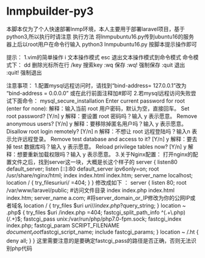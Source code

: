 # lnmpbuilder-py3
本脚本仅为了个人快速部署lnmp环境，本人主要用于部署laravel项目，基于python3,所以执行时请注意
执行方法 将lnmpubuntu16.py传到ubuntu16的服务器上后以root用户在命令行输入
python3 lnmpubuntu16.py
按脚本提示操作即可

提示：
    1.vim的简单操作
        i 文本操作模式
        esc 退出文本操作模式到命令模式
        命令模式下：
        dd     删除光标所在行
        /key   搜索key
        :wq    保存
        :wq!   强制保存
        :quit  退出
        :quit! 强制退出

注意事项：
    1.配置mysql远程访问时，请找到“bind-address= 127.0.0.1”改为 “bind-address = 0.0.0.0”
      或在此行前面注释加#即可
    2.若mysql远程访问失败尝试下面命令：
        mysql_secure_installation
				Enter current password for root (enter for none):
				解释：输入当前 root 用户密码，默认为空，直接回车。
				Set root password? [Y/n]  y
				解释：要设置 root 密码吗？输入 y 表示愿意。
				Remove anonymous users? [Y/n]  y
				解释：要移除掉匿名用户吗？输入 y 表示愿意。
				Disallow root login remotely? [Y/n]  n
				解释：不想让 root 远程登陆吗？输入n 表示允许远程登录。
				Remove test database and access to it? [Y/n]  y
				解释：要去掉 test 数据库吗？输入 y 表示愿意。
				Reload privilege tables now? [Y/n]  y
				解释：想要重新加载权限吗？输入 y 表示愿意。
    3.关于Nginx配置：
        	打开nginx的配置文件之后，找到server这一块，大概是长这个样子的
                server {
                listen80 default_server;
                listen [::]:80 default_server ipv6only=on;
                root /usr/share/nginx/html;
                index index.html index.htm;
                server_name localhost;
                location / {
                        try_files$uri$uri/ =404;
                }
                }
            修改成如下 ：
                server {
                        listen 80;
                        root /var/www/laravel/public;  #访问文件目录
                        index index.php index.html index.htm;
                        server_name a.com;   #将server_domain_or_IP修改为你的公网IP或者域名
                        location / {
                                try_files $uri $uri/ /index.php?$query_string;
                        }
                        location ~ \.php$ {
                                try_files $uri /index.php =404;
                                fastcgi_split_path_info ^(.+\.php)(/.+)$;
                                fastcgi_pass unix:/var/run/php/php7.0-fpm.sock;
                                fastcgi_index index.php;
                                fastcgi_param SCRIPT_FILENAME $document_root$fastcgi_script_name;
                                include fastcgi_params;
                        }
                        location ~ /\.ht {
                                deny all;
                        }
                }
                这里需要注意的是要确定fastcgi_pass的路径是否正确，否则无法识别php代码
